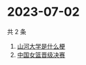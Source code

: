 # 2023-07-02

共 2 条

<!-- BEGIN -->
<!-- 最后更新时间 Sun Jul 02 2023 11:00:21 GMT+0800 (China Standard Time) -->

1. [山河大学是什么梗](https://www.zhihu.com/search?q=山河大学是什么梗)
1. [中国女篮晋级决赛](https://www.zhihu.com/search?q=中国女篮晋级决赛)

<!-- END -->
